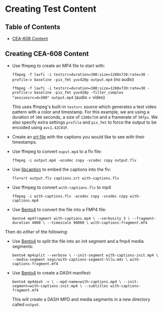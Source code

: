 # Creating Test Content

## Table of Contents

- [CEA-608 Content](#creating-cea-608-content)

## Creating CEA-608 Content

- Use ffmpeg to create an MP4 file to start with:

  `ffmpeg -f lavfi -i testsrc=duration=300:size=1280x720:rate=30 -profile:v baseline -pix_fmt yuv420p output.mp4` (no audio)

   `ffmpeg -f lavfi -i testsrc=duration=300:size=1280x720:rate=30 -profile:v baseline -pix_fmt yuv420p -filter_complex "anoisesrc=d=300" output.mp4` (audio + video)

  This uses ffmpeg's built-in `testsrc` source which generates a test video pattern with a color and timestamp. For this example, we are using a duration of `300` seconds, a size of `1280x720` and a framerate of `30fps`. We also specify extra settings `profile` and `pix_fmt` to force the output to be encoded using `avc1.42C01F`.

- Create an [srt file](#srt) with the captions you would like to see with their timestamps.

- Use ffmpeg to convert `ouput.mp4` to a flv file:

  `ffmpeg -i output.mp4 -acodec copy -vcodec copy output.flv`

- Use [libcaption](#libcaption) to embed the captions into the flv:

  `flv+srt output.flv captions.srt with-captions.flv`

- Use ffmpeg to convert `with-captions.flv` to mp4

  `ffmpeg -i with-captions.flv -acodec copy -vcodec copy with-captions.mp4`

- Use [Bento4](#bento4) to convert the file into a FMP4 file:

  `bento4 mp4fragment with-captions.mp4 \
    --verbosity 3 \
    --fragment-duration 4000 \
    --timescale 90000 \
    with-captions-fragment.mf4`

Then do *either* of the following:

- Use [Bento4](#bento4) to split the file into an init segment and a fmp4 media segments:

  `bento4 mp4split --verbose \
    --init-segment with-captions-init.mp4 \
    --media-segment segs/with-captions-segment-%llu.m4s \
    with-captions-fragment.mf4`

- Use [Bento4](#bento4) to create a DASH manifest:

  `bento4 mp4dash -v \
    --mpd-name=with-captions.mpd \
    --init-segment=with-captions-init.mp4 \
    --subtitles
    with-captions-fragment.mf4`

  This will create a DASH MPD and media segments in a new directory called `output`.


[srt]: https://en.wikipedia.org/wiki/SubRip#SubRip_text_file_format
[libcaption]: https://github.com/szatmary/libcaption
[bento4]: https://www.bento4.com/documentation/
